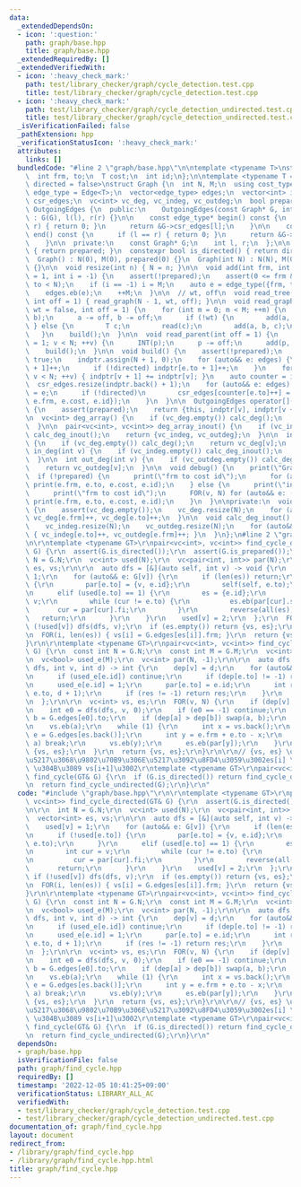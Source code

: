 ```yaml
---
data:
  _extendedDependsOn:
  - icon: ':question:'
    path: graph/base.hpp
    title: graph/base.hpp
  _extendedRequiredBy: []
  _extendedVerifiedWith:
  - icon: ':heavy_check_mark:'
    path: test/library_checker/graph/cycle_detection.test.cpp
    title: test/library_checker/graph/cycle_detection.test.cpp
  - icon: ':heavy_check_mark:'
    path: test/library_checker/graph/cycle_detection_undirected.test.cpp
    title: test/library_checker/graph/cycle_detection_undirected.test.cpp
  _isVerificationFailed: false
  _pathExtension: hpp
  _verificationStatusIcon: ':heavy_check_mark:'
  attributes:
    links: []
  bundledCode: "#line 2 \"graph/base.hpp\"\n\ntemplate <typename T>\nstruct Edge {\n\
    \  int frm, to;\n  T cost;\n  int id;\n};\n\ntemplate <typename T = int, bool\
    \ directed = false>\nstruct Graph {\n  int N, M;\n  using cost_type = T;\n  using\
    \ edge_type = Edge<T>;\n  vector<edge_type> edges;\n  vector<int> indptr;\n  vector<edge_type>\
    \ csr_edges;\n  vc<int> vc_deg, vc_indeg, vc_outdeg;\n  bool prepared;\n\n  class\
    \ OutgoingEdges {\n  public:\n    OutgoingEdges(const Graph* G, int l, int r)\
    \ : G(G), l(l), r(r) {}\n\n    const edge_type* begin() const {\n      if (l ==\
    \ r) { return 0; }\n      return &G->csr_edges[l];\n    }\n\n    const edge_type*\
    \ end() const {\n      if (l == r) { return 0; }\n      return &G->csr_edges[r];\n\
    \    }\n\n  private:\n    const Graph* G;\n    int l, r;\n  };\n\n  bool is_prepared()\
    \ { return prepared; }\n  constexpr bool is_directed() { return directed; }\n\n\
    \  Graph() : N(0), M(0), prepared(0) {}\n  Graph(int N) : N(N), M(0), prepared(0)\
    \ {}\n\n  void resize(int n) { N = n; }\n\n  void add(int frm, int to, T cost\
    \ = 1, int i = -1) {\n    assert(!prepared);\n    assert(0 <= frm && 0 <= to &&\
    \ to < N);\n    if (i == -1) i = M;\n    auto e = edge_type({frm, to, cost, i});\n\
    \    edges.eb(e);\n    ++M;\n  }\n\n  // wt, off\n  void read_tree(bool wt = false,\
    \ int off = 1) { read_graph(N - 1, wt, off); }\n\n  void read_graph(int M, bool\
    \ wt = false, int off = 1) {\n    for (int m = 0; m < M; ++m) {\n      INT(a,\
    \ b);\n      a -= off, b -= off;\n      if (!wt) {\n        add(a, b);\n     \
    \ } else {\n        T c;\n        read(c);\n        add(a, b, c);\n      }\n \
    \   }\n    build();\n  }\n\n  void read_parent(int off = 1) {\n    for (int v\
    \ = 1; v < N; ++v) {\n      INT(p);\n      p -= off;\n      add(p, v);\n    }\n\
    \    build();\n  }\n\n  void build() {\n    assert(!prepared);\n    prepared =\
    \ true;\n    indptr.assign(N + 1, 0);\n    for (auto&& e: edges) {\n      indptr[e.frm\
    \ + 1]++;\n      if (!directed) indptr[e.to + 1]++;\n    }\n    for (int v = 0;\
    \ v < N; ++v) { indptr[v + 1] += indptr[v]; }\n    auto counter = indptr;\n  \
    \  csr_edges.resize(indptr.back() + 1);\n    for (auto&& e: edges) {\n      csr_edges[counter[e.frm]++]\
    \ = e;\n      if (!directed)\n        csr_edges[counter[e.to]++] = edge_type({e.to,\
    \ e.frm, e.cost, e.id});\n    }\n  }\n\n  OutgoingEdges operator[](int v) const\
    \ {\n    assert(prepared);\n    return {this, indptr[v], indptr[v + 1]};\n  }\n\
    \n  vc<int> deg_array() {\n    if (vc_deg.empty()) calc_deg();\n    return vc_deg;\n\
    \  }\n\n  pair<vc<int>, vc<int>> deg_array_inout() {\n    if (vc_indeg.empty())\
    \ calc_deg_inout();\n    return {vc_indeg, vc_outdeg};\n  }\n\n  int deg(int v)\
    \ {\n    if (vc_deg.empty()) calc_deg();\n    return vc_deg[v];\n  }\n\n  int\
    \ in_deg(int v) {\n    if (vc_indeg.empty()) calc_deg_inout();\n    return vc_indeg[v];\n\
    \  }\n\n  int out_deg(int v) {\n    if (vc_outdeg.empty()) calc_deg_inout();\n\
    \    return vc_outdeg[v];\n  }\n\n  void debug() {\n    print(\"Graph\");\n  \
    \  if (!prepared) {\n      print(\"frm to cost id\");\n      for (auto&& e: edges)\
    \ print(e.frm, e.to, e.cost, e.id);\n    } else {\n      print(\"indptr\", indptr);\n\
    \      print(\"frm to cost id\");\n      FOR(v, N) for (auto&& e: (*this)[v])\
    \ print(e.frm, e.to, e.cost, e.id);\n    }\n  }\n\nprivate:\n  void calc_deg()\
    \ {\n    assert(vc_deg.empty());\n    vc_deg.resize(N);\n    for (auto&& e: edges)\
    \ vc_deg[e.frm]++, vc_deg[e.to]++;\n  }\n\n  void calc_deg_inout() {\n    assert(vc_indeg.empty());\n\
    \    vc_indeg.resize(N);\n    vc_outdeg.resize(N);\n    for (auto&& e: edges)\
    \ { vc_indeg[e.to]++, vc_outdeg[e.frm]++; }\n  }\n};\n#line 2 \"graph/find_cycle.hpp\"\
    \n\r\ntemplate <typename GT>\r\npair<vc<int>, vc<int>> find_cycle_directed(GT&\
    \ G) {\r\n  assert(G.is_directed());\r\n  assert(G.is_prepared());\r\n\r\n  int\
    \ N = G.N;\r\n  vc<int> used(N);\r\n  vc<pair<int, int>> par(N);\r\n  vector<int>\
    \ es, vs;\r\n\r\n  auto dfs = [&](auto self, int v) -> void {\r\n    used[v] =\
    \ 1;\r\n    for (auto&& e: G[v]) {\r\n      if (len(es)) return;\r\n      if (!used[e.to])\
    \ {\r\n        par[e.to] = {v, e.id};\r\n        self(self, e.to);\r\n      }\r\
    \n      elif (used[e.to] == 1) {\r\n        es = {e.id};\r\n        int cur =\
    \ v;\r\n        while (cur != e.to) {\r\n          es.eb(par[cur].se);\r\n   \
    \       cur = par[cur].fi;\r\n        }\r\n        reverse(all(es));\r\n     \
    \   return;\r\n      }\r\n    }\r\n    used[v] = 2;\r\n  };\r\n  FOR(v, N) if\
    \ (!used[v]) dfs(dfs, v);\r\n  if (es.empty()) return {vs, es};\r\n\r\n  vs.resize(len(es));\r\
    \n  FOR(i, len(es)) { vs[i] = G.edges[es[i]].frm; }\r\n  return {vs, es};\r\n\
    }\r\n\r\ntemplate <typename GT>\r\npair<vc<int>, vc<int>> find_cycle_undirected(GT&\
    \ G) {\r\n  const int N = G.N;\r\n  const int M = G.M;\r\n  vc<int> dep(N, -1);\r\
    \n  vc<bool> used_e(M);\r\n  vc<int> par(N, -1);\r\n\r\n  auto dfs = [&](auto&\
    \ dfs, int v, int d) -> int {\r\n    dep[v] = d;\r\n    for (auto&& e: G[v]) {\r\
    \n      if (used_e[e.id]) continue;\r\n      if (dep[e.to] != -1) return e.id;\r\
    \n      used_e[e.id] = 1;\r\n      par[e.to] = e.id;\r\n      int res = dfs(dfs,\
    \ e.to, d + 1);\r\n      if (res != -1) return res;\r\n    }\r\n    return -1;\r\
    \n  };\r\n\r\n  vc<int> vs, es;\r\n  FOR(v, N) {\r\n    if (dep[v] != -1) continue;\r\
    \n    int e0 = dfs(dfs, v, 0);\r\n    if (e0 == -1) continue;\r\n    int a = G.edges[e0].frm,\
    \ b = G.edges[e0].to;\r\n    if (dep[a] > dep[b]) swap(a, b);\r\n    es.eb(e0);\r\
    \n    vs.eb(a);\r\n    while (1) {\r\n      int x = vs.back();\r\n      auto&\
    \ e = G.edges[es.back()];\r\n      int y = e.frm + e.to - x;\r\n      if (y ==\
    \ a) break;\r\n      vs.eb(y);\r\n      es.eb(par[y]);\r\n    }\r\n    return\
    \ {vs, es};\r\n  }\r\n  return {vs, es};\r\n}\r\n\r\n// {vs, es} \uFF1A\u8FBA\u306E\
    \u5217\u3068\u9802\u70B9\u306E\u5217\u3092\u8FD4\u3059\u3002es[i] \u306F vs[i]\
    \ \u304B\u3089 vs[i+1]\u3002\r\ntemplate <typename GT>\r\npair<vc<int>, vc<int>>\
    \ find_cycle(GT& G) {\r\n  if (G.is_directed()) return find_cycle_directed(G);\r\
    \n  return find_cycle_undirected(G);\r\n}\r\n"
  code: "#include \"graph/base.hpp\"\r\n\r\ntemplate <typename GT>\r\npair<vc<int>,\
    \ vc<int>> find_cycle_directed(GT& G) {\r\n  assert(G.is_directed());\r\n  assert(G.is_prepared());\r\
    \n\r\n  int N = G.N;\r\n  vc<int> used(N);\r\n  vc<pair<int, int>> par(N);\r\n\
    \  vector<int> es, vs;\r\n\r\n  auto dfs = [&](auto self, int v) -> void {\r\n\
    \    used[v] = 1;\r\n    for (auto&& e: G[v]) {\r\n      if (len(es)) return;\r\
    \n      if (!used[e.to]) {\r\n        par[e.to] = {v, e.id};\r\n        self(self,\
    \ e.to);\r\n      }\r\n      elif (used[e.to] == 1) {\r\n        es = {e.id};\r\
    \n        int cur = v;\r\n        while (cur != e.to) {\r\n          es.eb(par[cur].se);\r\
    \n          cur = par[cur].fi;\r\n        }\r\n        reverse(all(es));\r\n \
    \       return;\r\n      }\r\n    }\r\n    used[v] = 2;\r\n  };\r\n  FOR(v, N)\
    \ if (!used[v]) dfs(dfs, v);\r\n  if (es.empty()) return {vs, es};\r\n\r\n  vs.resize(len(es));\r\
    \n  FOR(i, len(es)) { vs[i] = G.edges[es[i]].frm; }\r\n  return {vs, es};\r\n\
    }\r\n\r\ntemplate <typename GT>\r\npair<vc<int>, vc<int>> find_cycle_undirected(GT&\
    \ G) {\r\n  const int N = G.N;\r\n  const int M = G.M;\r\n  vc<int> dep(N, -1);\r\
    \n  vc<bool> used_e(M);\r\n  vc<int> par(N, -1);\r\n\r\n  auto dfs = [&](auto&\
    \ dfs, int v, int d) -> int {\r\n    dep[v] = d;\r\n    for (auto&& e: G[v]) {\r\
    \n      if (used_e[e.id]) continue;\r\n      if (dep[e.to] != -1) return e.id;\r\
    \n      used_e[e.id] = 1;\r\n      par[e.to] = e.id;\r\n      int res = dfs(dfs,\
    \ e.to, d + 1);\r\n      if (res != -1) return res;\r\n    }\r\n    return -1;\r\
    \n  };\r\n\r\n  vc<int> vs, es;\r\n  FOR(v, N) {\r\n    if (dep[v] != -1) continue;\r\
    \n    int e0 = dfs(dfs, v, 0);\r\n    if (e0 == -1) continue;\r\n    int a = G.edges[e0].frm,\
    \ b = G.edges[e0].to;\r\n    if (dep[a] > dep[b]) swap(a, b);\r\n    es.eb(e0);\r\
    \n    vs.eb(a);\r\n    while (1) {\r\n      int x = vs.back();\r\n      auto&\
    \ e = G.edges[es.back()];\r\n      int y = e.frm + e.to - x;\r\n      if (y ==\
    \ a) break;\r\n      vs.eb(y);\r\n      es.eb(par[y]);\r\n    }\r\n    return\
    \ {vs, es};\r\n  }\r\n  return {vs, es};\r\n}\r\n\r\n// {vs, es} \uFF1A\u8FBA\u306E\
    \u5217\u3068\u9802\u70B9\u306E\u5217\u3092\u8FD4\u3059\u3002es[i] \u306F vs[i]\
    \ \u304B\u3089 vs[i+1]\u3002\r\ntemplate <typename GT>\r\npair<vc<int>, vc<int>>\
    \ find_cycle(GT& G) {\r\n  if (G.is_directed()) return find_cycle_directed(G);\r\
    \n  return find_cycle_undirected(G);\r\n}\r\n"
  dependsOn:
  - graph/base.hpp
  isVerificationFile: false
  path: graph/find_cycle.hpp
  requiredBy: []
  timestamp: '2022-12-05 10:41:25+09:00'
  verificationStatus: LIBRARY_ALL_AC
  verifiedWith:
  - test/library_checker/graph/cycle_detection.test.cpp
  - test/library_checker/graph/cycle_detection_undirected.test.cpp
documentation_of: graph/find_cycle.hpp
layout: document
redirect_from:
- /library/graph/find_cycle.hpp
- /library/graph/find_cycle.hpp.html
title: graph/find_cycle.hpp
---
```

